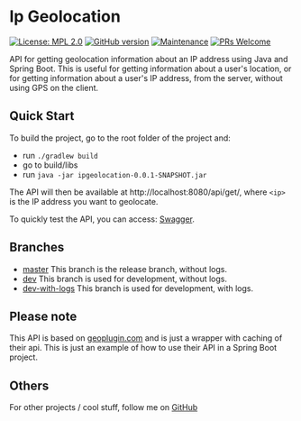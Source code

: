 # Ip Geolocation
[![License: MPL 2.0](https://img.shields.io/badge/License-MPL_2.0-brightgreen.svg)](https://opensource.org/licenses/MPL-2.0)
[![GitHub version](https://badge.fury.io/gh/xrusu%2Fip-geolocation.svg)](https://badge.fury.io/gh/xrusu%2Fip-geolocation)
[![Maintenance](https://img.shields.io/badge/Maintained%3F-yes-green.svg)](https://github.com/xrusu/ip-geolocation/graphs/commit-activity)
[![PRs Welcome](https://img.shields.io/badge/PRs-welcome-brightgreen.svg?style=flat-square)](http://makeapullrequest.com)

API for getting geolocation information about an IP address using Java and Spring Boot. This is useful for getting information about a user's location, or for getting information about a user's IP address, from the server, without using GPS on the client.


## Quick Start
To build the project, go to the root folder of the project and:
- run `./gradlew build`
- go to build/libs
- run `java -jar ipgeolocation-0.0.1-SNAPSHOT.jar`

The API will then be available at http://localhost:8080/api/get/<ip>, where `<ip>` is the IP address you want to geolocate.

To quickly test the API, you can access:
[Swagger](http://localhost:8080/swagger-ui/index.html?configUrl=/v3/api-docs/swagger-config#/).


## Branches
- [master](https://github.com/xrusu/ip-geolocation) This branch is the release branch, without logs.
- [dev](https://github.com/xrusu/ip-geolocation/tree/dev) This branch is used for development, without logs.
- [dev-with-logs](https://github.com/xrusu/ip-geolocation/tree/dev-with-logs) This branch is used for development, with logs.


## Please note
This API is based on [geoplugin.com](https://www.geoplugin.com/) and is just a wrapper with caching of their api. This is just an example of how to use their API in a Spring Boot project.


## Others
For other projects / cool stuff, follow me on
[GitHub](https://github.com/xrusu)